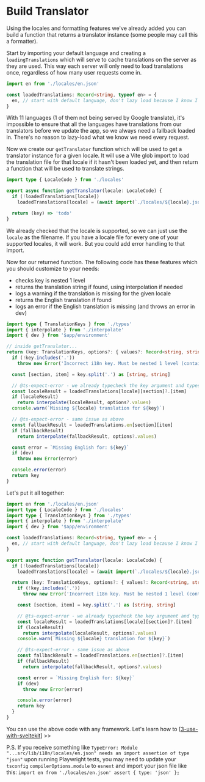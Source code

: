# Build Translator

Using the locales and formatting features we've already added you can  build a function that returns a translator instance (some people may call this a formatter). 

Start by importing your default language and creating a `loadingTranslations` which will serve to cache translations on the server as they are used. This way each server will only need to load translations once, regardless of how many user requests come in.

```ts title="lib/poly-i18n/index.ts"
import en from './locales/en.json'

const loadedTranslations: Record<string, typeof en> = {
  en, // start with default language, don't lazy load because I know I want it as a fallback
}
```

With 11 languages (1 of them not being served by Google translate), it's impossible to ensure that all the languages have translations from our translators before we update the app, so we always need a fallback loaded in. There's no reason to lazy-load what we know we need every request.

Now we create our `getTranslator` function which will be used to get a translator instance for a given locale. It will use a Vite glob import to load the translation file for that locale if it hasn't been loaded yet, and then return a function that will be used to translate strings.

```ts title="lib/poly-i18n/index.ts" {4-5}
import type { LocaleCode } from './locales'

export async function getTranslator(locale: LocaleCode) {
  if (!loadedTranslations[locale])
    loadedTranslations[locale] = (await import(`./locales/${locale}.json`)).default

  return (key) => 'todo'
}
```

We already checked that the locale is supported, so we can just use the `locale` as the filename. If you have a locale file for every one of your supported locales, it will work. But you could add error handling to that import.

Now for our returned function. The following code has these features which you should customize to your needs:
- checks key is nested 1 level
- returns the translation string if found, using interpolation if needed
- logs a warning if the translation is missing for the given locale
- returns the English translation if found
- logs an error if the English translation is missing (and throws an error in dev)

```ts title="lib/poly-i18n/index.ts"
import type { TranslationKeys } from './types'
import { interpolate } from './interpolate'
import { dev } from '$app/environment'

// inside getTranslator...
return (key: TranslationKeys, options?: { values?: Record<string, string> }): string => {
  if (!key.includes('.'))
    throw new Error('Incorrect i18n key. Must be nested 1 level (contain 1 period).')

  const [section, item] = key.split('.') as [string, string]

  // @ts-expect-error - we already typecheck the key argument and types don't know how to properly distinguish the allowed items for a chosen section if we do type the line above properly so we ignore here
  const localeResult = loadedTranslations[locale][section]?.[item]
  if (localeResult)
    return interpolate(localeResult, options?.values)
  console.warn(`Missing ${locale} translation for ${key}`)

  // @ts-expect-error - same issue as above
  const fallbackResult = loadedTranslations.en[section][item]
  if (fallbackResult)
    return interpolate(fallbackResult, options?.values)

  const error = `Missing English for: ${key}`
  if (dev)
    throw new Error(error)

  console.error(error)
  return key
}
```

Let's put it all together:

```ts title="lib/poly-i18n/index.ts"
import en from './locales/en.json'
import type { LocaleCode } from './locales'
import type { TranslationKeys } from './types'
import { interpolate } from './interpolate'
import { dev } from '$app/environment'

const loadedTranslations: Record<string, typeof en> = {
  en, // start with default language, don't lazy load because I know I want it as a fallback
}

export async function getTranslator(locale: LocaleCode) {
  if (!loadedTranslations[locale])
    loadedTranslations[locale] = (await import(`./locales/${locale}.json`)).default

  return (key: TranslationKeys, options?: { values?: Record<string, string> }): string => {
    if (!key.includes('.'))
      throw new Error('Incorrect i18n key. Must be nested 1 level (contain 1 period).')

    const [section, item] = key.split('.') as [string, string]

    // @ts-expect-error - we already typecheck the key argument and types don't know how to properly distinguish the allowed items for a chosen section if we do type the line above properly so we ignore here
    const localeResult = loadedTranslations[locale][section]?.[item]
    if (localeResult)
      return interpolate(localeResult, options?.values)
    console.warn(`Missing ${locale} translation for ${key}`)

    // @ts-expect-error - same issue as above
    const fallbackResult = loadedTranslations.en[section]?.[item]
    if (fallbackResult)
      return interpolate(fallbackResult, options?.values)

    const error = `Missing English for: ${key}`
    if (dev)
      throw new Error(error)

    console.error(error)
    return key
  }
}
```

You can use the above code with any framework. Let's learn how to [[3-use-with-sveltekit]] >>

P.S. If you receive something like `TypeError: Module "...src/lib/i18n/locales/en.json" needs an import assertion of type "json"` upon running Playwright tests, you may need to update your `tsconfig` `compilerOptions.module` to `esnext` and import your json file like this: `import en from './locales/en.json' assert { type: 'json' };`

[//begin]: # "Autogenerated link references for markdown compatibility"
[3-use-with-sveltekit]: 3-use-with-sveltekit.md "Use With SvelteKit"
[//end]: # "Autogenerated link references"